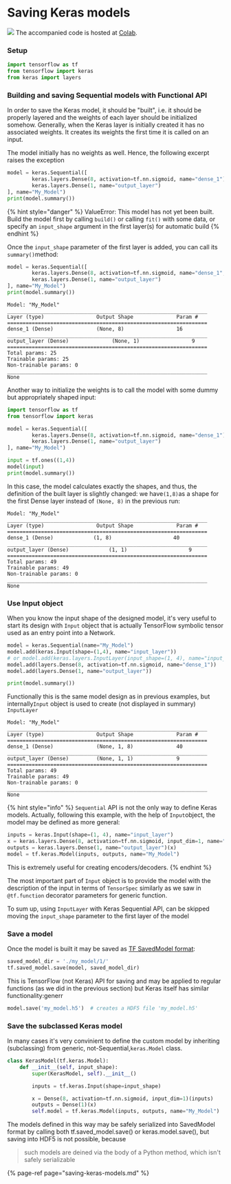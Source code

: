 # Saving Keras models

![](../.gitbook/assets/colab_favicon.ico) The accompanied code is hosted at [Colab](https://colab.research.google.com/drive/1ZYZb1LGmITC1e1fhojSBIaeHxuwFnjG7?usp=sharing).

### Setup

```python
import tensorflow as tf
from tensorflow import keras
from keras import layers
```

### Building and saving Sequential models with Functional API

In order to save the Keras model, it should be "built", i.e. it should be properly layered and the weights of each layer should be initialized somehow. Generally, when the Keras layer is initially created it has no associated weights. It creates its weights the first time it is called on an input.

The model initially has no weights as well. Hence, the following excerpt raises the exception

```python
model = keras.Sequential([
        keras.layers.Dense(8, activation=tf.nn.sigmoid, name="dense_1"),
        keras.layers.Dense(1, name="output_layer")
], name="My_Model")
print(model.summary())
```

{% hint style="danger" %}
ValueError: This model has not yet been built. Build the model first by calling `build()` or calling `fit()` with some data, or specify an `input_shape` argument in the first layer\(s\) for automatic build
{% endhint %}

Once the `input_shape` parameter of the first layer is added, you can call its `summary()`method:

```python
model = keras.Sequential([
        keras.layers.Dense(8, activation=tf.nn.sigmoid, name="dense_1", input_shape=(1,)),
        keras.layers.Dense(1, name="output_layer")
], name="My_Model")
print(model.summary())
```

```text
Model: "My_Model"
_________________________________________________________________
Layer (type)                 Output Shape              Param #   
=================================================================
dense_1 (Dense)              (None, 8)                 16        
_________________________________________________________________
output_layer (Dense)              (None, 1)                 9         
=================================================================
Total params: 25
Trainable params: 25
Non-trainable params: 0
_________________________________________________________________
None
```

Another way to initialize the weights is to call the model with some dummy but appropriately shaped input:

```python
import tensorflow as tf
from tensorflow import keras

model = keras.Sequential([
        keras.layers.Dense(8, activation=tf.nn.sigmoid, name="dense_1"),
        keras.layers.Dense(1, name="output_layer")
], name="My_Model")

input = tf.ones((1,4))
model(input)
print(model.summary())
```

In this case, the model calculates exactly the shapes, and thus, the definition of the built layer is slightly changed: we have`(1,8)`as a shape for the first Dense layer instead of `(None, 8)` in the previous run:

```text
Model: "My_Model"
_________________________________________________________________
Layer (type)                 Output Shape              Param #   
=================================================================
dense_1 (Dense)             (1, 8)                    40        
_________________________________________________________________
output_layer (Dense)             (1, 1)                    9         
=================================================================
Total params: 49
Trainable params: 49
Non-trainable params: 0
_________________________________________________________________
None
```

### Use Input object     

When you know the input shape of the designed model, it's very useful to start its design with `Input` object that is actually TensorFlow symbolic tensor used as an entry point into a Network.

```python
model = keras.Sequential(name="My_Model")
model.add(keras.Input(shape=(1,4), name="input_layer"))
# or model.add(keras.layers.InputLayer(input_shape=(1, 4), name="input_layer"))
model.add(layers.Dense(8, activation=tf.nn.sigmoid, name="dense_1"))
model.add(layers.Dense(1, name="output_layer"))

print(model.summary())
```

Functionally this is the same model design as in previous examples, but internally`Input` object is used to create \(not displayed in summary\) `InputLayer` 

```text
Model: "My_Model"
_________________________________________________________________
Layer (type)                 Output Shape              Param #   
=================================================================
dense_1 (Dense)              (None, 1, 8)              40        
_________________________________________________________________
output_layer (Dense)         (None, 1, 1)              9         
=================================================================
Total params: 49
Trainable params: 49
Non-trainable params: 0
_________________________________________________________________
None
```

{% hint style="info" %}
`Sequential` API is not the only way to define Keras models. Actually, following this example, with the help of `Input`object, the model may be defined as more general:

```python
inputs = keras.Input(shape=(1, 4), name="input_layer")
x = keras.layers.Dense(8, activation=tf.nn.sigmoid, input_dim=1, name="dense_1")(inputs)
outputs = keras.layers.Dense(1, name="output_layer")(x)
model = tf.keras.Model(inputs, outputs, name="My_Model")
```

This is extremely useful for creating encoders/decoders.
{% endhint %}

The most important part of `Input` object is to provide the model with the description of the input in terms of `TensorSpec` similarly as we saw in `@tf.function` decorator parameters for generic function.

To sum up,  using `InputLayer` with Keras Sequential API, can be skipped moving the `input_shape` parameter to the first layer of the model

### Save a model

Once the model is built it may be saved as [TF SavedModel format](https://www.tensorflow.org/guide/saved_model):

```python
saved_model_dir = './my_model/1/'
tf.saved_model.save(model, saved_model_dir)
```

This is TensorFlow \(not Keras\) API for saving and may be applied to regular functions \(as we did in the previous section\) but Keras itself has similar functionality:generr

```python
model.save('my_model.h5')  # creates a HDF5 file 'my_model.h5'
```

### Save the subclassed Keras model

In many cases it's very convinient to define the custom model by inheriting \(subclassing\) from generic, not-Sequential,`keras.Model` class.

```python
class KerasModel(tf.keras.Model):
    def __init__(self, input_shape):
        super(KerasModel, self).__init__()

        inputs = tf.keras.Input(shape=input_shape)

        x = Dense(8, activation=tf.nn.sigmoid, input_dim=1)(inputs)
        outputs = Dense(1)(x)
        self.model = tf.keras.Model(inputs, outputs, name="My_Model")
```

The models defined in this way may be safely serialized into SavedModel format by calling both tf.saved\_model.save\(\) or keras.model.save\(\), but saving into HDF5 is not possible, because

> such models are deined via the body of a Python method, which isn't safely serializable

>

{% page-ref page="saving-keras-models.md" %}

